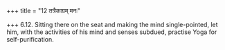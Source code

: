 +++
title = "12 तत्रैकाग्रम् मनः"

+++
6.12. Sitting there on the seat and making the mind single-pointed, let
him, with the activities of his mind and senses subdued, practise Yoga
for self-purification.
